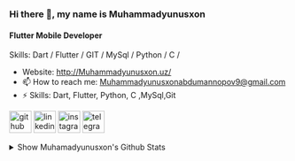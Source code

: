 ### Hi there 👋, my name is Muhammadyunusxon
#### Flutter Mobile Developer

Skills: Dart / Flutter / GIT / MySql / Python / C /

- Website: http://Muhammadyunusxon.uz/
- 📫 How to reach me: Muhammadyunusxonabdumannopov9@gmail.com 
- ⚡ Skills: Dart, Flutter, Python, C ,MySql,Git


[<img src='https://cdn.jsdelivr.net/npm/simple-icons@3.0.1/icons/github.svg' alt='github' height='40'>](https://github.com/Muhammadyunusxon)  [<img src='https://cdn.jsdelivr.net/npm/simple-icons@3.0.1/icons/linkedin.svg' alt='linkedin' height='40'>](https://www.linkedin.com/in/muhammadyunusxon-abdumannopov-32143b24b/)  [<img src='https://cdn.jsdelivr.net/npm/simple-icons@3.0.1/icons/instagram.svg' alt='instagram' height='40'>](https://www.instagram.com/Muhammadyunusxonuz/)  [<img src='https://cdn.jsdelivr.net/npm/simple-icons@3.0.1/icons/telegram.svg' alt='telegram' height='40'>](muhammadyunusxon)  


<details>
  <summary> Show Muhamadyunusxon's Github Stats</summary>
  <br>
  
  <a href="#">
    <img align="center" alt="Muhamadyunusxon Most Used Languages" src="https://github-readme-stats.vercel.app/api/top-langs/?username=muhammadyunusxon&layout=compact&langs_count=10&hide_border=true&show_icons=true&title_color=fff&icon_color=fff&text_color=fff&bg_color=000000" />
  </a>
  
  <a href="#">
    <img align="center" alt="Muhamadyunusxon's Github Stats" src="https://github-readme-stats.vercel.app/api?username=muhammadyunusxon&count_private=true&hide_border=true&show_icons=true&title_color=fff&icon_color=fff&text_color=fff&bg_color=000000" />
  </a>
</details>
  

